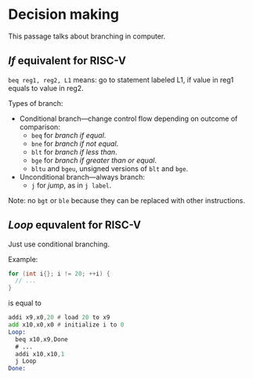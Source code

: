 # Decision making

This passage talks about branching in computer.

## *If* equivalent for RISC-V

`beq reg1, reg2, L1` means: go to statement labeled L1, if value in reg1 equals
to value in reg2.

Types of branch:

- Conditional branch—change control flow depending on outcome of comparison:
  - `beq` for *branch if equal*.
  - `bne` for *branch if not equal*.
  - `blt` for *branch if less than*.
  - `bge` for *branch if greater than or equal*.
  - `bltu` and `bgeu`, unsigned versions of `blt` and `bge`.
- Unconditional branch—always branch:
  - `j` for *jump*, as in `j label`.

Note: no `bgt` or `ble` because they can be replaced with other instructions.

## *Loop* equvalent for RISC-V

Just use conditional branching.

Example:
```cpp
for (int i{}; i != 20; ++i) {
  // ...
}
```
is equal to
```asm
addi x9,x0,20 # load 20 to x9
add x10,x0,x0 # initialize i to 0
Loop:
  beq x10,x9,Done
  # ...
  addi x10,x10,1
  j Loop
Done:
```
